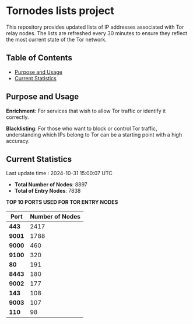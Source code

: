 # Tornodes lists project

This repository provides updated lists of IP addresses associated with Tor relay nodes. The lists are refreshed every 30 minutes to ensure they reflect the most current state of the Tor network.

## Table of Contents

- [Purpose and Usage](#purpose-and-usage)
- [Current Statistics](#current-statistics)


## Purpose and Usage

**Enrichment**: For services that wish to allow Tor traffic or identify it correctly.

**Blacklisting**: For those who want to block or control Tor traffic, understanding which IPs belong to Tor can be a starting point with a high accuracy.

## Current Statistics

Last update time : 2024-10-31 15:00:07 UTC

- **Total Number of Nodes**: 8897
- **Total of Entry Nodes**: 7838

**TOP 10 PORTS USED FOR TOR ENTRY NODES**

| **Port** | **Number of Nodes** |
|------|-----------------|
| **443**   | 2417  |
| **9001**   | 1788  |
| **9000**   | 460  |
| **9100**   | 320  |
| **80**   | 191  |
| **8443**   | 180  |
| **9002**   | 177  |
| **143**   | 108  |
| **9003**   | 107  |
| **110**   | 98  |

